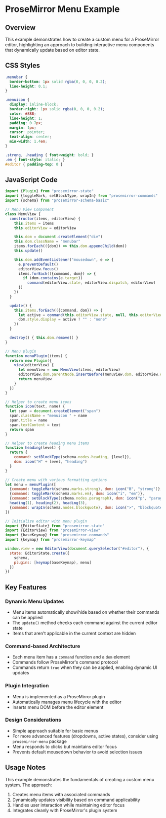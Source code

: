 # ProseMirror Menu Example

## Overview

This example demonstrates how to create a custom menu for a ProseMirror editor, highlighting an approach to building interactive menu components that dynamically update based on editor state.

## CSS Styles

```css
.menubar { 
  border-bottom: 1px solid rgba(0, 0, 0, 0.2); 
  line-height: 0.1; 
}

.menuicon { 
  display: inline-block; 
  border-right: 1px solid rgba(0, 0, 0, 0.2); 
  color: #888; 
  line-height: 1; 
  padding: 0 7px; 
  margin: 1px; 
  cursor: pointer; 
  text-align: center; 
  min-width: 1.4em; 
}

.strong, .heading { font-weight: bold; }
.em { font-style: italic; }
#editor { padding-top: 0 }
```

## JavaScript Code

```javascript
import {Plugin} from "prosemirror-state"
import {toggleMark, setBlockType, wrapIn} from "prosemirror-commands"
import {schema} from "prosemirror-schema-basic"

// Menu View Component
class MenuView {
  constructor(items, editorView) {
    this.items = items
    this.editorView = editorView

    this.dom = document.createElement("div")
    this.dom.className = "menubar"
    items.forEach(({dom}) => this.dom.appendChild(dom))
    this.update()

    this.dom.addEventListener("mousedown", e => {
      e.preventDefault()
      editorView.focus()
      items.forEach(({command, dom}) => {
        if (dom.contains(e.target))
          command(editorView.state, editorView.dispatch, editorView)
      })
    })
  }

  update() {
    this.items.forEach(({command, dom}) => {
      let active = command(this.editorView.state, null, this.editorView)
      dom.style.display = active ? "" : "none"
    })
  }

  destroy() { this.dom.remove() }
}

// Menu plugin
function menuPlugin(items) {
  return new Plugin({
    view(editorView) {
      let menuView = new MenuView(items, editorView)
      editorView.dom.parentNode.insertBefore(menuView.dom, editorView.dom)
      return menuView
    }
  })
}

// Helper to create menu icons
function icon(text, name) {
  let span = document.createElement("span")
  span.className = "menuicon " + name
  span.title = name
  span.textContent = text
  return span
}

// Helper to create heading menu items
function heading(level) {
  return {
    command: setBlockType(schema.nodes.heading, {level}),
    dom: icon("H" + level, "heading")
  }
}

// Create menu with various formatting options
let menu = menuPlugin([
  {command: toggleMark(schema.marks.strong), dom: icon("B", "strong")},
  {command: toggleMark(schema.marks.em), dom: icon("i", "em")},
  {command: setBlockType(schema.nodes.paragraph), dom: icon("p", "paragraph")},
  heading(1), heading(2), heading(3),
  {command: wrapIn(schema.nodes.blockquote), dom: icon(">", "blockquote")}
])

// Initialize editor with menu plugin
import {EditorState} from "prosemirror-state"
import {EditorView} from "prosemirror-view"
import {baseKeymap} from "prosemirror-commands"
import {keymap} from "prosemirror-keymap"

window.view = new EditorView(document.querySelector("#editor"), {
  state: EditorState.create({
    schema,
    plugins: [keymap(baseKeymap), menu]
  })
})
```

## Key Features

### Dynamic Menu Updates
- Menu items automatically show/hide based on whether their commands can be applied
- The `update()` method checks each command against the current editor state
- Items that aren't applicable in the current context are hidden

### Command-based Architecture
- Each menu item has a `command` function and a `dom` element
- Commands follow ProseMirror's command protocol
- Commands return `true` when they can be applied, enabling dynamic UI updates

### Plugin Integration
- Menu is implemented as a ProseMirror plugin
- Automatically manages menu lifecycle with the editor
- Inserts menu DOM before the editor element

### Design Considerations
- Simple approach suitable for basic menus
- For more advanced features (dropdowns, active states), consider using `prosemirror-menu` package
- Menu responds to clicks but maintains editor focus
- Prevents default mousedown behavior to avoid selection issues

## Usage Notes

This example demonstrates the fundamentals of creating a custom menu system. The approach:
1. Creates menu items with associated commands
2. Dynamically updates visibility based on command applicability
3. Handles user interaction while maintaining editor focus
4. Integrates cleanly with ProseMirror's plugin system